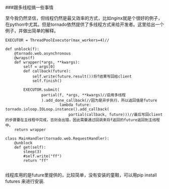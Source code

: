 
###跟多线程搞一些事情

至今我仍然坚信，但线程仍然是最又效率的方式，比如nginx就是个很好的例子，在python中尤其。但是tornado依然提供了多线程方式来给开发者。这里给出一个例子，并做出简单的解释。
```
EXECUTOR = ThreadPoolExecutor(max_workers=4)//

def unblock(f):
    @tornado.web.asynchronous
    @wraps(f)
    def wrapper(*args, **kwargs):
        self = args[0]
        def callback(future):
            self.write(future.result())将f结果写回给client
            self.finish()

        EXECUTOR.submit(
                partial(f, *args, **kwargs)//启用多线程
                ).add_done_callback(//因为是异步执行，所以返回值是future
                        lambda future: tornado.ioloop.IOLoop.instance().add_callback(
                            partial(callback, future)))//最后写回client的步骤要在主线程中完成，否则会出错，因此需要通过回调来将f返回的future返回到主线程中。
    return wrapper

class MainHandler(tornado.web.RequestHandler):
    @unblock
    def get(self):
        sleep(3)
        #self.write("ff")
        return "ff"
        
```
线程库用的是future里提供的，比较简单，没有安装的童鞋，可以用pip install futures 来进行安装.
